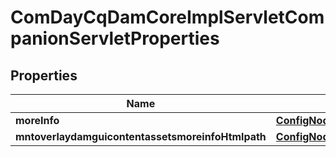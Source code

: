
# ComDayCqDamCoreImplServletCompanionServletProperties

## Properties
Name | Type | Description | Notes
------------ | ------------- | ------------- | -------------
**moreInfo** | [**ConfigNodePropertyString**](ConfigNodePropertyString.md) |  |  [optional]
**mntoverlaydamguicontentassetsmoreinfoHtmlpath** | [**ConfigNodePropertyString**](ConfigNodePropertyString.md) |  |  [optional]



